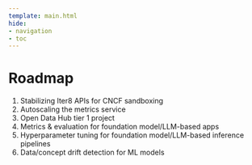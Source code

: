 ```yaml
---
template: main.html
hide:
- navigation
- toc
---
```


# Roadmap

1. Stabilizing Iter8 APIs for CNCF sandboxing
2. Autoscaling the metrics service
3. Open Data Hub tier 1 project
4. Metrics & evaluation for foundation model/LLM-based apps
5. Hyperparameter tuning for foundation model/LLM-based inference pipelines
6. Data/concept drift detection for ML models